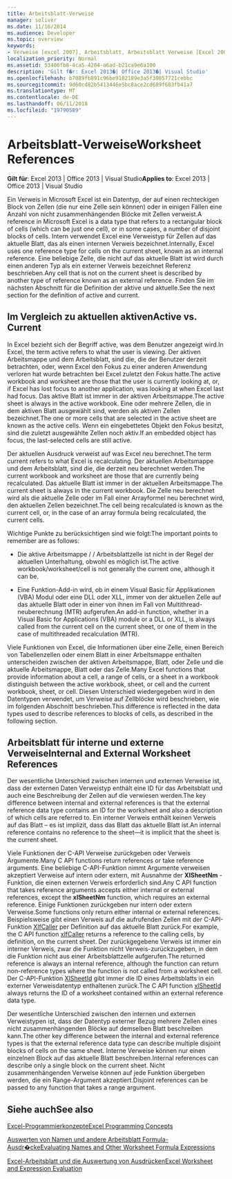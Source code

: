 ```yaml
---
title: Arbeitsblatt-Verweise
manager: soliver
ms.date: 11/16/2014
ms.audience: Developer
ms.topic: overview
keywords:
- Verweise [excel 2007], Arbeitsblatt, Arbeitsblatt Verweise [Excel 2007], externe Arbeitsblatt Verweise [Excel 2007], aktiven Arbeitsblatt [Excel 2007], aktuelle Arbeitsblatt [Excel 2007], interne Arbeitsblatt verweist [Excel 2007]
localization_priority: Normal
ms.assetid: 53406fb8-4ca5-4204-a6ad-b21ca9e6a100
description: 'Gilt f�r: Excel 2013�| Office 2013�| Visual Studio'
ms.openlocfilehash: b7089fb891c96be9182189e3a5f30057721cebbc
ms.sourcegitcommit: 9d60cd82b5413446e5bc8ace2cd689f683fb41a7
ms.translationtype: MT
ms.contentlocale: de-DE
ms.lasthandoff: 06/11/2018
ms.locfileid: "19790589"
---
```

# <a name="worksheet-references"></a><span data-ttu-id="07da0-104">Arbeitsblatt-Verweise</span><span class="sxs-lookup"><span data-stu-id="07da0-104">Worksheet References</span></span>

 <span data-ttu-id="07da0-105">**Gilt für**: Excel 2013 | Office 2013 | Visual Studio</span><span class="sxs-lookup"><span data-stu-id="07da0-105">**Applies to**: Excel 2013 | Office 2013 | Visual Studio</span></span> 
  
<span data-ttu-id="07da0-106">Ein Verweis in Microsoft Excel ist ein Datentyp, der auf einen rechteckigen Block von Zellen (die nur eine Zelle sein können) oder in einigen Fällen eine Anzahl von nicht zusammenhängenden Blöcke mit Zellen verweist.</span><span class="sxs-lookup"><span data-stu-id="07da0-106">A reference in Microsoft Excel is a data type that refers to a rectangular block of cells (which can be just one cell), or in some cases, a number of disjoint blocks of cells.</span></span> <span data-ttu-id="07da0-107">Intern verwendet Excel eine Verweistyp für Zellen auf das aktuelle Blatt, das als einen internen Verweis bezeichnet.</span><span class="sxs-lookup"><span data-stu-id="07da0-107">Internally, Excel uses one reference type for cells on the current sheet, known as an internal reference.</span></span> <span data-ttu-id="07da0-108">Eine beliebige Zelle, die nicht auf das aktuelle Blatt ist wird durch einen anderen Typ als ein externer Verweis bezeichnet Referenz beschrieben.</span><span class="sxs-lookup"><span data-stu-id="07da0-108">Any cell that is not on the current sheet is described by another type of reference known as an external reference.</span></span> <span data-ttu-id="07da0-109">Finden Sie im nächsten Abschnitt für die Definition der aktive und aktuelle.</span><span class="sxs-lookup"><span data-stu-id="07da0-109">See the next section for the definition of active and current.</span></span>
  
## <a name="active-vs-current"></a><span data-ttu-id="07da0-110">Im Vergleich zu aktuellen aktiven</span><span class="sxs-lookup"><span data-stu-id="07da0-110">Active vs. Current</span></span>

<span data-ttu-id="07da0-111">In Excel bezieht sich der Begriff active, was dem Benutzer angezeigt wird.</span><span class="sxs-lookup"><span data-stu-id="07da0-111">In Excel, the term active refers to what the user is viewing.</span></span> <span data-ttu-id="07da0-112">Der aktiven Arbeitsmappe und dem Arbeitsblatt, sind die, die der Benutzer derzeit betrachten, oder, wenn Excel den Fokus zu einer anderen Anwendung verloren hat wurde betrachten bei Excel zuletzt den Fokus hatte.</span><span class="sxs-lookup"><span data-stu-id="07da0-112">The active workbook and worksheet are those that the user is currently looking at, or, if Excel has lost focus to another application, was looking at when Excel last had focus.</span></span> <span data-ttu-id="07da0-113">Das aktive Blatt ist immer in der aktiven Arbeitsmappe.</span><span class="sxs-lookup"><span data-stu-id="07da0-113">The active sheet is always in the active workbook.</span></span> <span data-ttu-id="07da0-114">Eine oder mehrere Zellen, die in dem aktiven Blatt ausgewählt sind, werden als aktiven Zellen bezeichnet.</span><span class="sxs-lookup"><span data-stu-id="07da0-114">The one or more cells that are selected in the active sheet are known as the active cells.</span></span> <span data-ttu-id="07da0-115">Wenn ein eingebettetes Objekt den Fokus besitzt, sind die zuletzt ausgewählte Zellen noch aktiv.</span><span class="sxs-lookup"><span data-stu-id="07da0-115">If an embedded object has focus, the last-selected cells are still active.</span></span> 
  
<span data-ttu-id="07da0-116">Der aktuellen Ausdruck verweist auf was Excel neu berechnet.</span><span class="sxs-lookup"><span data-stu-id="07da0-116">The term current refers to what Excel is recalculating.</span></span> <span data-ttu-id="07da0-117">Der aktuellen Arbeitsmappe und dem Arbeitsblatt, sind die, die derzeit neu berechnet werden.</span><span class="sxs-lookup"><span data-stu-id="07da0-117">The current workbook and worksheet are those that are currently being recalculated.</span></span> <span data-ttu-id="07da0-118">Das aktuelle Blatt ist immer in der aktuellen Arbeitsmappe.</span><span class="sxs-lookup"><span data-stu-id="07da0-118">The current sheet is always in the current workbook.</span></span> <span data-ttu-id="07da0-119">Die Zelle neu berechnet wird als die aktuelle Zelle oder im Fall einer Arrayformel neu berechnet wird, den aktuellen Zellen bezeichnet.</span><span class="sxs-lookup"><span data-stu-id="07da0-119">The cell being recalculated is known as the current cell, or, in the case of an array formula being recalculated, the current cells.</span></span> 
  
<span data-ttu-id="07da0-120">Wichtige Punkte zu berücksichtigen sind wie folgt:</span><span class="sxs-lookup"><span data-stu-id="07da0-120">The important points to remember are as follows:</span></span>
  
- <span data-ttu-id="07da0-121">Die aktive Arbeitsmappe / / Arbeitsblattzelle ist nicht in der Regel der aktuellen Unterhaltung, obwohl es möglich ist.</span><span class="sxs-lookup"><span data-stu-id="07da0-121">The active workbook/worksheet/cell is not generally the current one, although it can be.</span></span>
    
- <span data-ttu-id="07da0-122">Eine Funktion-Add-in wird, ob in einem Visual Basic für Applikationen (VBA) Modul oder eine DLL oder XLL, immer von der aktuellen Zelle auf das aktuelle Blatt oder in einer von ihnen im Fall von Multithread-neuberechnung (MTR) aufgerufen.</span><span class="sxs-lookup"><span data-stu-id="07da0-122">An add-in function, whether in a Visual Basic for Applications (VBA) module or a DLL or XLL, is always called from the current cell on the current sheet, or one of them in the case of multithreaded recalculation (MTR).</span></span>
    
<span data-ttu-id="07da0-123">Viele Funktionen von Excel, die Informationen über eine Zelle, einen Bereich von Tabellenzellen oder einem Blatt in einer Arbeitsmappe enthalten unterscheiden zwischen der aktiven Arbeitsmappe, Blatt, oder Zelle und die aktuelle Arbeitsmappe, Blatt oder das Zelle.</span><span class="sxs-lookup"><span data-stu-id="07da0-123">Many Excel functions that provide information about a cell, a range of cells, or a sheet in a workbook distinguish between the active workbook, sheet, or cell and the current workbook, sheet, or cell.</span></span> <span data-ttu-id="07da0-124">Diesen Unterschied wiedergegeben wird in den Datentypen verwendet, um Verweise auf Zellblöcke wird beschrieben, wie im folgenden Abschnitt beschrieben.</span><span class="sxs-lookup"><span data-stu-id="07da0-124">This difference is reflected in the data types used to describe references to blocks of cells, as described in the following section.</span></span>
  
## <a name="internal-and-external-worksheet-references"></a><span data-ttu-id="07da0-125">Arbeitsblatt für interne und externe Verweise</span><span class="sxs-lookup"><span data-stu-id="07da0-125">Internal and External Worksheet References</span></span>

<span data-ttu-id="07da0-126">Der wesentliche Unterschied zwischen internen und externen Verweise ist, dass der externen Daten Verweistyp enthält eine ID für das Arbeitsblatt und auch eine Beschreibung der Zellen auf die verwiesen werden.</span><span class="sxs-lookup"><span data-stu-id="07da0-126">The key difference between internal and external references is that the external reference data type contains an ID for the worksheet and also a description of which cells are referred to.</span></span> <span data-ttu-id="07da0-127">Ein interner Verweis enthält keinen Verweis auf das Blatt – es ist implizit, dass das Blatt das aktuelle Blatt ist.</span><span class="sxs-lookup"><span data-stu-id="07da0-127">An internal reference contains no reference to the sheet—it is implicit that the sheet is the current sheet.</span></span> 
  
<span data-ttu-id="07da0-128">Viele Funktionen der C-API Verweise zurückgeben oder Verweis Argumente.</span><span class="sxs-lookup"><span data-stu-id="07da0-128">Many C API functions return references or take reference arguments.</span></span> <span data-ttu-id="07da0-129">Eine beliebige C-API-Funktion nimmt Argumente verweisen akzeptiert Verweise auf intern oder extern, mit Ausnahme der **XlSheetNm** -Funktion, die einen externen Verweis erforderlich sind.</span><span class="sxs-lookup"><span data-stu-id="07da0-129">Any C API function that takes reference arguments accepts either internal or external references, except the **xlSheetNm** function, which requires an external reference.</span></span> <span data-ttu-id="07da0-130">Einige Funktionen zurückgeben nur intern oder extern Verweise.</span><span class="sxs-lookup"><span data-stu-id="07da0-130">Some functions only return either internal or external references.</span></span> <span data-ttu-id="07da0-131">Beispielsweise gibt einen Verweis auf die aufrufenden Zellen mit der C-API-Funktion [XlfCaller](xlfcaller.md) per Definition auf das aktuelle Blatt zurück.</span><span class="sxs-lookup"><span data-stu-id="07da0-131">For example, the C API function [xlfCaller](xlfcaller.md) returns a reference to the calling cells, by definition, on the current sheet.</span></span> <span data-ttu-id="07da0-132">Der zurückgegebene Verweis ist immer ein interner Verweis, zwar die Funktion nicht Verweis-zurückzugeben, in dem die Funktion nicht aus einer Arbeitsblattzelle aufgerufen.</span><span class="sxs-lookup"><span data-stu-id="07da0-132">The returned reference is always an internal reference, although the function can return non-reference types where the function is not called from a worksheet cell.</span></span> <span data-ttu-id="07da0-133">Der C-API-Funktion [XlSheetId](xlsheetid.md) gibt immer die ID eines Arbeitsblatts in ein externer Verweisdatentyp enthaltenen zurück.</span><span class="sxs-lookup"><span data-stu-id="07da0-133">The C API function [xlSheetId](xlsheetid.md) always returns the ID of a worksheet contained within an external reference data type.</span></span> 
  
<span data-ttu-id="07da0-134">Der wesentliche Unterschied zwischen den internen und externen Verweistypen ist, dass der Datentyp externer Bezug mehrere Zellen eines nicht zusammenhängenden Blöcke auf demselben Blatt beschreiben kann.</span><span class="sxs-lookup"><span data-stu-id="07da0-134">The other key difference between the internal and external reference types is that the external reference data type can describe multiple disjoint blocks of cells on the same sheet.</span></span> <span data-ttu-id="07da0-135">Interne Verweise können nur einen einzelnen Block auf das aktuelle Blatt beschreiben.</span><span class="sxs-lookup"><span data-stu-id="07da0-135">Internal references can describe only a single block on the current sheet.</span></span> <span data-ttu-id="07da0-136">Nicht zusammenhängenden Verweise können auf jede Funktion übergeben werden, die ein Range-Argument akzeptiert.</span><span class="sxs-lookup"><span data-stu-id="07da0-136">Disjoint references can be passed to any function that takes a range argument.</span></span>
  
## <a name="see-also"></a><span data-ttu-id="07da0-137">Siehe auch</span><span class="sxs-lookup"><span data-stu-id="07da0-137">See also</span></span>



[<span data-ttu-id="07da0-138">Excel-Programmierkonzepte</span><span class="sxs-lookup"><span data-stu-id="07da0-138">Excel Programming Concepts</span></span>](excel-programming-concepts.md)
  
[<span data-ttu-id="07da0-139">Auswerten von Namen und andere Arbeitsblatt Formula-Ausdr�cke</span><span class="sxs-lookup"><span data-stu-id="07da0-139">Evaluating Names and Other Worksheet Formula Expressions</span></span>](evaluating-names-and-other-worksheet-formula-expressions.md)
  
[<span data-ttu-id="07da0-140">Excel-Arbeitsblatt und die Auswertung von Ausdrücken</span><span class="sxs-lookup"><span data-stu-id="07da0-140">Excel Worksheet and Expression Evaluation</span></span>](excel-worksheet-and-expression-evaluation.md)

